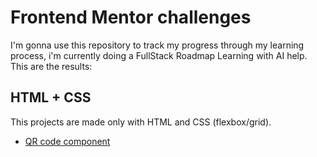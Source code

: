 # Frontend Mentor challenges

I'm gonna use this repository to track my progress through my learning process, i'm currently doing a FullStack Roadmap Learning with AI help. This are the results:

## HTML + CSS 
This projects are made only with HTML and CSS (flexbox/grid).

- [QR code component](/HTML-CSS/qr-code-component-main/README.md)
